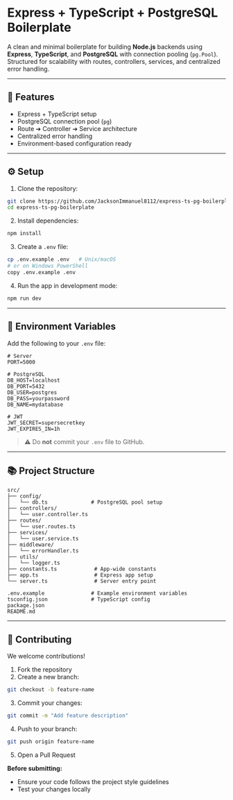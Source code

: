 # Express + TypeScript + PostgreSQL Boilerplate

A clean and minimal boilerplate for building **Node.js** backends using **Express**, **TypeScript**, and **PostgreSQL** with connection pooling (`pg.Pool`).
Structured for scalability with routes, controllers, services, and centralized error handling.

---

## 🚀 Features

* Express + TypeScript setup
* PostgreSQL connection pool (`pg`)
* Route ➔ Controller ➔ Service architecture
* Centralized error handling
* Environment-based configuration ready

---

## ⚙️ Setup

1. Clone the repository:

```bash
git clone https://github.com/JacksonImmanuel8112/express-ts-pg-boilerplate.git
cd express-ts-pg-boilerplate
```

2. Install dependencies:

```bash
npm install
```

3. Create a `.env` file:

```bash
cp .env.example .env   # Unix/macOS
# or on Windows PowerShell
copy .env.example .env
```

4. Run the app in development mode:

```bash
npm run dev
```

---

## 📑 Environment Variables

Add the following to your `.env` file:

```env
# Server
PORT=5000

# PostgreSQL
DB_HOST=localhost
DB_PORT=5432
DB_USER=postgres
DB_PASS=yourpassword
DB_NAME=mydatabase

# JWT
JWT_SECRET=supersecretkey
JWT_EXPIRES_IN=1h
```

> ⚠️ Do **not** commit your `.env` file to GitHub.

---

## 📚 Project Structure

```
src/
├── config/
│   └── db.ts              # PostgreSQL pool setup
├── controllers/
│   └── user.controller.ts
├── routes/
│   └── user.routes.ts
├── services/
│   └── user.service.ts
├── middleware/
│   └── errorHandler.ts
├── utils/
│   └── logger.ts
├── constants.ts            # App-wide constants
├── app.ts                  # Express app setup
└── server.ts               # Server entry point

.env.example               # Example environment variables
tsconfig.json              # TypeScript config
package.json
README.md
```

---

## 👤 Contributing

We welcome contributions!

1. Fork the repository
2. Create a new branch:

```bash
git checkout -b feature-name
```

3. Commit your changes:

```bash
git commit -m "Add feature description"
```

4. Push to your branch:

```bash
git push origin feature-name
```

5. Open a Pull Request

**Before submitting:**

* Ensure your code follows the project style guidelines
* Test your changes locally
